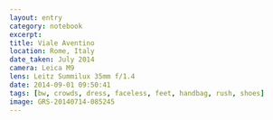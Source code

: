 ```yaml
--- 
layout: entry
category: notebook
excerpt:
title: Viale Aventino
location: Rome, Italy
date_taken: July 2014
camera: Leica M9
lens: Leitz Summilux 35mm f/1.4
date: 2014-09-01 09:50:41
tags: [bw, crowds, dress, faceless, feet, handbag, rush, shoes]
image: GRS-20140714-085245
---
```


